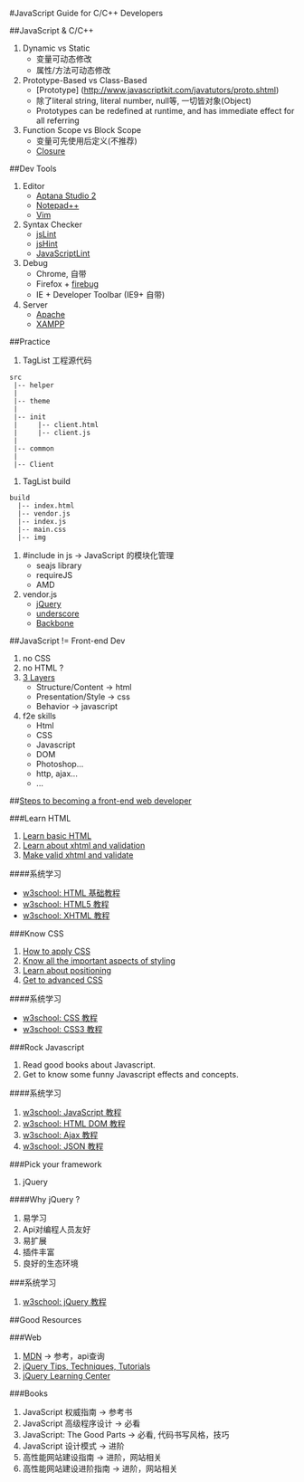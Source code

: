 
#JavaScript Guide for C/C++ Developers

##JavaScript & C/C++
1. Dynamic vs Static
    * 变量可动态修改
    * 属性/方法可动态修改
1. Prototype-Based vs Class-Based
    * [Prototype] (http://www.javascriptkit.com/javatutors/proto.shtml)
    * 除了literal string, literal number, null等, 一切皆对象(Object)
    * Prototypes can be redefined at runtime, and has immediate effect for all referring
1. Function Scope vs Block Scope
    * 变量可先使用后定义(不推荐)
    * [Closure](https://developer.mozilla.org/en-US/docs/JavaScript/Guide/Closures)

##Dev Tools
1. Editor
    * [Aptana Studio 2](http://www.aptana.com/products/studio2)
    * [Notepad++](http://notepad-plus-plus.org/)
    * [Vim](http://www.vim.org/)
1. Syntax Checker
    * [jsLint](http://www.jslint.com/)
    * [jsHint](http://www.jshint.com/)
    * [JavaScriptLint](http://www.javascriptlint.com/)
1. Debug
    * Chrome, 自带
    * Firefox + [firebug](http://getfirebug.com/)
    * IE + Developer Toolbar (IE9+ 自带)
1. Server
    * [Apache](http://httpd.apache.org/)
    * [XAMPP](http://www.apachefriends.org/en/xampp.html)

##Practice
1. TagList 工程源代码
```
src
 |-- helper
 |
 |-- theme
 |
 |-- init
 |     |-- client.html
 |     |-- client.js
 |
 |-- common
 |
 |-- Client
```

1. TagList build
```
build
  |-- index.html
  |-- vendor.js
  |-- index.js
  |-- main.css
  |-- img
```
1. #include in js -> JavaScript 的模块化管理
    * seajs library
    * requireJS
    * AMD
1. vendor.js
    * [jQuery](http://jquery.com/)
    * [underscore](http://underscorejs.org/)
    * [Backbone](http://backbonejs.org/)

##JavaScript != Front-end Dev
1. no CSS
1. no HTML ?
1. [3 Layers](http://webdesign.about.com/od/intermediatetutorials/a/aa010707.htm)
    * Structure/Content  -> html
    * Presentation/Style -> css
    * Behavior           -> javascript
1. f2e skills
    * Html
    * CSS
    * Javascript
    * DOM
    * Photoshop...
    * http, ajax...
    * ...

##[Steps to becoming a front-end web developer](http://fuelyourcoding.com/steps-to-becoming-a-front-end-web-developer/)

###Learn HTML
1. [Learn basic HTML](http://www.w3schools.com/html/html_intro.asp)
1. [Learn about xhtml and validation](http://www.w3schools.com/Xhtml/)
1. [Make valid xhtml and validate](http://validator.w3.org/)

####系统学习
* [w3school: HTML 基础教程](http://www.w3school.com.cn/html/index.asp)
* [w3school: HTML5 教程](http://www.w3school.com.cn/html5/index.asp)
* [w3school: XHTML 教程](http://www.w3school.com.cn/xhtml/index.asp)

###Know CSS
1. [How to apply CSS](http://www.w3.org/Style/Examples/011/firstcss)
1. [Know all the important aspects of styling](http://www.w3schools.com/css/css_background.asp)
1. [Learn about positioning](http://css-tricks.com/absolute-relative-fixed-positioining-how-do-they-differ/)
1. [Get to advanced CSS](http://www.w3schools.com/css/css_dimension.asp)

####系统学习
* [w3school: CSS 教程](http://www.w3school.com.cn/css/index.asp)
* [w3school: CSS3 教程](http://www.w3school.com.cn/css3/index.asp)

###Rock Javascript
1. Read good books about Javascript.
1. Get to know some funny Javascript effects and concepts.

####系统学习
1. [w3school: JavaScript 教程](http://www.w3school.com.cn/js/index.asp)
1. [w3school: HTML DOM 教程](http://www.w3school.com.cn/htmldom/index.asp)
1. [w3school: Ajax 教程](http://www.w3school.com.cn/ajax/index.asp)
1. [w3school: JSON 教程](http://www.w3school.com.cn/json/index.asp)


###Pick your framework
1. jQuery

####Why jQuery ?
1. 易学习
1. Api对编程人员友好
1. 易扩展
1. 插件丰富
1. 良好的生态环境

###系统学习
1. [w3school: jQuery 教程](http://www.w3school.com.cn/jquery/index.asp)


##Good Resources

###Web
1. [MDN](https://developer.mozilla.org/en-US/) -> 参考，api查询
1. [jQuery Tips, Techniques, Tutorials](http://www.learningjquery.com/)
1. [jQuery Learning Center](http://learn.jquery.com/)

###Books
1. JavaScript 权威指南        -> 参考书
1. JavaScript 高级程序设计    -> 必看
1. JavaScript: The Good Parts -> 必看, 代码书写风格，技巧
1. JavaScript 设计模式        -> 进阶
1. 高性能网站建设指南         -> 进阶，网站相关
1. 高性能网站建设进阶指南     -> 进阶，网站相关
